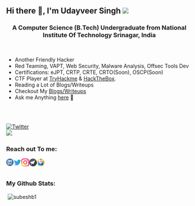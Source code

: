<h2 align="left"> Hi there 👋, I'm Udayveer Singh <img src="https://media.giphy.com/media/mGcNjsfWAjY5AEZNw6/giphy.gif" width="50"></h2>



<h3 align="center">A Computer Science (B.Tech) Undergraduate from National Institute Of Technology Srinagar, India</h3>
<br />


-  Another Friendly Hacker
-  Red Teaming, VAPT, Web Security, Malware Analysis, Offsec Tools Dev
-  Certifications: eJPT, CRTP, CRTE, CRTO(Soon), OSCP(Soon)
-  CTF Player at [TryHackme](https://tryhackme.com/p/an0nud4y) & [HackTheBox](https://app.hackthebox.com/profile/56298).
-  Reading a Lot of Blogs/Writeups
-  Checkout My [Blogs/Writeups](https://an0nud4y.com)
-  Ask me Anything [here](https://an0nud4y.com) 💬 

<br>

</br>

<a href="https://twitter.com/an0nud4y"><img src="https://img.shields.io/twitter/follow/an0nud4y?label=Twitter&style=social" alt="Twitter"></a>
<br>
<img src=https://media.giphy.com/media/3oEjHWpiVIOGXT5l9m/giphy.gif width="300">
</br>

<h3 align="left"> Reach out To me:</h3>

<a href="https://www.linkedin.com/in/an0nud4y">
  <img align="left" alt="Udayveer Singh | Linkedin" width="20px" src="https://raw.githubusercontent.com/An0nUD4Y/An0nUD4Y/master/assets/linkedin.svg" />
</a>

<a href="https://twitter.com/an0nud4y">
  <img align="left" alt="Udayveer Singh | Twitter" width="21px" src="https://raw.githubusercontent.com/An0nUD4Y/An0nUD4Y/master/assets/twitter.svg" />
</a>

<a href="https://instagram.com/its_udy">
  <img align="left" alt="Udayveer Singh | Instagram" width="21px" src="https://raw.githubusercontent.com/An0nUD4Y/An0nUD4Y/master/assets/instagram.svg" />
</a>

<a href="https://t.me/its_udy">
  <img align="left" alt="Udayveer Singh | Telegram" width="21px" src="https://raw.githubusercontent.com/An0nUD4Y/An0nUD4Y/master/assets/telegram.png" />
</a>

<a href="mailto:anonud4y@gmail.com">
  <img align="left" alt="Udayveer Singh | Email" width="21px" src="https://raw.githubusercontent.com/An0nUD4Y/An0nUD4Y/master/assets/email.svg" />
</a>

<br />
<br />

<h3 align="left"> My Github Stats:</h3>

<p>&nbsp;<img align="center" src="https://github-readme-stats.vercel.app/api?username=an0nud4y&show_icons=true&count_private=true&theme=dark" alt="subeshb1" /></p>

